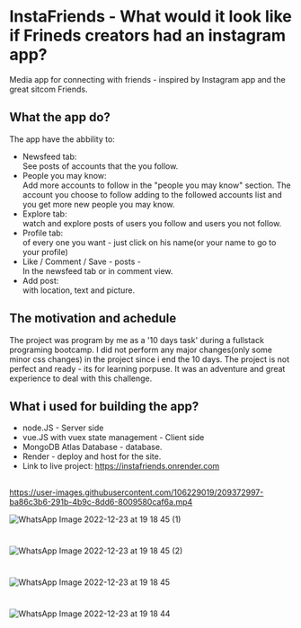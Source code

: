 # InstaFriends - What would it look like if Frineds creators had an instagram app?
Media app for connecting with friends - inspired by Instagram app and the great sitcom Friends. 


## What the app do?
The app have the abbility to:
- Newsfeed tab:<br> 
See posts of accounts that the you follow.
- People you may know:<br> 
Add more accounts to follow in the "people you may know" section. 
The account you choose to follow adding to the followed accounts list
and you get more new people you may know. 
- Explore tab:<br> 
watch and explore posts of users you follow and users you not follow. 
- Profile tab:<br> 
of every one you want - just click on his name(or your name to go to your profile)
- Like / Comment / Save - posts - <br> 
In the newsfeed tab or in comment view. 
- Add post:<br> 
with location, text and picture. 


## The motivation and achedule
The project was program by me as a '10 days task' during a fullstack programing bootcamp. 
I did not perform any major changes(only some minor css changes) in the project since i end the 10 days. 
The project is not perfect and ready - its for learning porpuse. 
It was an adventure and great experience to deal with this challenge. 


## What i used for building the app?
- node.JS - Server side <br>
- vue.JS with vuex state management  - Client side <br>
- MongoDB Atlas Database - database.
- Render - deploy and host for the site. 
- Link to live project:   https://instafriends.onrender.com

 
 ## 
https://user-images.githubusercontent.com/106229019/209372997-ba86c3b6-291b-4b9c-8dd6-8009580caf6a.mp4


![WhatsApp Image 2022-12-23 at 19 18 45 (1)](https://user-images.githubusercontent.com/106229019/209375715-0c8613bc-ea32-4d81-a81c-69115ffc887a.jpeg)
#

![WhatsApp Image 2022-12-23 at 19 18 45 (2)](https://user-images.githubusercontent.com/106229019/209375747-c743582b-3639-4d4b-91fb-f40b75e6fc33.jpeg)
#

![WhatsApp Image 2022-12-23 at 19 18 45](https://user-images.githubusercontent.com/106229019/209375771-3a42098c-8e23-428c-97ae-8973ef3a08d7.jpeg)
#

![WhatsApp Image 2022-12-23 at 19 18 44](https://user-images.githubusercontent.com/106229019/209375664-54faad38-c92f-42bd-91b9-d0e056ad613c.jpeg)





